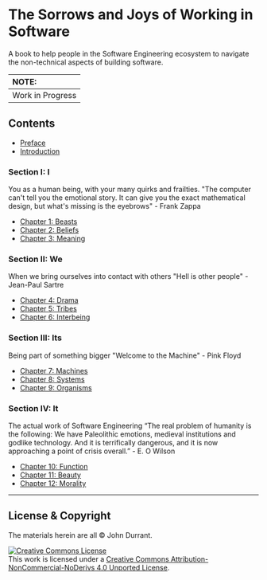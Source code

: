 # The Sorrows and Joys of Working in Software
A book to help people in the Software Engineering ecosystem to navigate the non-technical aspects of building software.

| NOTE: |
| :--- |
| Work in Progress |

## Contents

* [Preface](preface.md)
* [Introduction](introduction.md)

### Section I: I
You as a human being, with your many quirks and frailties.
"The computer can't tell you the emotional story. It can give you the exact mathematical design, but what's missing is the eyebrows" - Frank Zappa

* [Chapter 1: Beasts](ch1-beasts.md)
* [Chapter 2: Beliefs](ch2-beliefs.md)
* [Chapter 3: Meaning](ch3-meaning.md)

### Section II: We
When we bring ourselves into contact with others
"Hell is other people" - Jean-Paul Sartre

* [Chapter 4: Drama](ch4-drama.md)
* [Chapter 5: Tribes](ch5-tribes.md)
* [Chapter 6: Interbeing](ch6-interbeing.md)

### Section III: Its
Being part of something bigger
"Welcome to the Machine" - Pink Floyd

* [Chapter 7: Machines](ch7-machines.md)
* [Chapter 8: Systems](ch8-systems.md)
* [Chapter 9: Organisms](ch9-organisms.md)

### Section IV: It
The actual work of Software Engineering
“The real problem of humanity is the following: We have Paleolithic emotions, medieval institutions and godlike technology.  And it is terrifically dangerous, and it is now approaching a point of crisis overall.” - E. O Wilson

* [Chapter 10: Function](ch10-function.md)
* [Chapter 11: Beauty](ch11-beauty.md)
* [Chapter 12: Morality](ch12-morality.md)


----

## License & Copyright

The materials herein are all &copy; John Durrant.

<a rel="license" href="http://creativecommons.org/licenses/by-nc-nd/4.0/"><img alt="Creative Commons License" style="border-width:0" src="https://i.creativecommons.org/l/by-nc-nd/4.0/88x31.png" /></a><br />This work is licensed under a <a rel="license" href="http://creativecommons.org/licenses/by-nc-nd/4.0/">Creative Commons Attribution-NonCommercial-NoDerivs 4.0 Unported License</a>.
